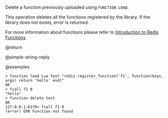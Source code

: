 Delete a function previously uploaded using `FUNCTION LOAD`.

This operation deletes all the functions registered by the library.
If the library does not exists, error is returned.

For more information about functions please refer to [Introduction to Redis Functions](/topics/function)

@return

@simple-string-reply

@examples
```
> function load Lua test "redis.register_function('f1', function(keys, args) return 'hello' end)"
OK
> fcall f1 0
"hello"
> function delete test
OK
127.0.0.1:6379> fcall f1 0
(error) ERR Function not found
```